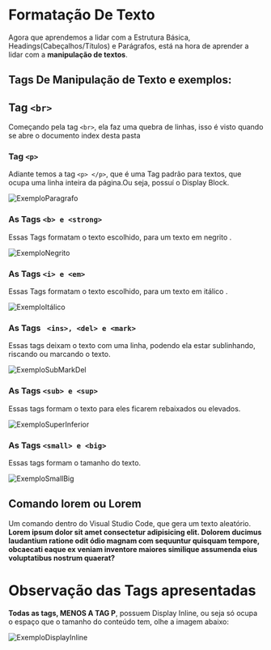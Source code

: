 # Formatação De Texto 
Agora que aprendemos a lidar com a Estrutura Básica, Headings(Cabeçalhos/Títulos) e Parágrafos, está na hora de aprender a lidar com a **manipulação de textos**.

## Tags De Manipulação de Texto e exemplos:

## Tag `` <br> `` 
Começando pela tag `` <br> ``, ela faz uma quebra de linhas, isso é visto quando se abre o documento index desta pasta

### Tag `` <p> `` 
Adiante temos a  tag `` <p> </p> ``, que é uma Tag padrão para textos, que ocupa uma linha inteira da página.Ou seja, possuí o Display Block.

![ExemploParagrafo](https://github.com/Karlos-Eduardo-Mrqs/Trabalhos_Operacionais/assets/172524894/ed8ed165-fd33-42bc-a21f-9671264ca995)

### As Tags `` <b> e <strong> `` 
Essas Tags formatam o texto escolhido, para um texto em negrito . 

![ExemploNegrito](https://github.com/Karlos-Eduardo-Mrqs/Trabalhos_Operacionais/assets/172524894/f31d82ce-8335-4f64-a063-4f9680c4a336)

### As Tags `` <i> e <em> `` 
Essas Tags formatam o texto escolhido, para um texto em itálico . 

![ExemploItálico](https://github.com/Karlos-Eduardo-Mrqs/Trabalhos_Operacionais/assets/172524894/1f418e6e-a9af-4947-8f8f-305a38b4fcab)

### As Tags `` <ins>, <del> e <mark>``
Essas tags deixam o texto com uma linha, podendo ela estar sublinhando, riscando ou marcando o texto.

![ExemploSubMarkDel](https://github.com/Karlos-Eduardo-Mrqs/Trabalhos_Operacionais/assets/172524894/f6d71d72-83e9-4ac5-a966-ec899c190149)

### As Tags `` <sub> e <sup> `` 
Essas tags formam o texto para eles ficarem rebaixados ou elevados.

![ExemploSuperInferior](https://github.com/Karlos-Eduardo-Mrqs/Trabalhos_Operacionais/assets/172524894/00330029-c54f-4ad6-acc0-f7940bc30915)

### As Tags `` <small> e <big> ``
Essas tags formam o tamanho do texto.

![ExemploSmallBig](https://github.com/Karlos-Eduardo-Mrqs/Trabalhos_Operacionais/assets/172524894/e2488a5d-0875-4042-b80e-aaccdf06c213)

## Comando lorem ou Lorem 
Um comando dentro do Visual Studio Code, que gera um texto aleatório.
**Lorem ipsum dolor sit amet consectetur adipisicing elit. Dolorem ducimus laudantium ratione odit 
ódio magnam com sequuntur quisquam tempore, obcaecati eaque ex veniam inventore maiores similique assumenda eius voluptatibus nostrum quaerat?**

# Observação das Tags apresentadas
**Todas as tags, MENOS A TAG P**, possuem Display Inline, ou seja só ocupa o espaço que o tamanho do conteúdo tem, olhe a imagem abaixo:

![ExemploDisplayInline](https://github.com/Karlos-Eduardo-Mrqs/Trabalhos_Operacionais/assets/172524894/37625b09-02a4-41cf-aec2-dfaa2425aba0)
